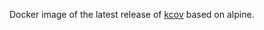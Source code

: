Docker image of the latest release of
[kcov](https://github.com/SimonKagstrom/kcov) based on alpine.
